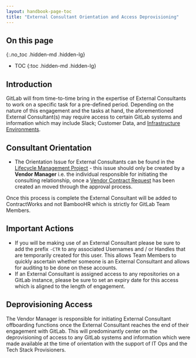 ```yaml
---
layout: handbook-page-toc
title: "External Consultant Orientation and Access Deprovisioning"
---
```


## On this page
{:.no_toc .hidden-md .hidden-lg}

- TOC
{:toc .hidden-md .hidden-lg}

## Introduction

GitLab will from time-to-time bring in the expertise of External Consultants to work on a specific task for a pre-defined period. Depending on the nature of this engagement and the tasks at hand, the aforementioned External Consultant(s) may require access to certain GitLab systems and information which may include Slack; Customer Data, and [Infrastructure Environments](/handbook/engineering/infrastructure/environments/).

## Consultant Orientation

- The Orientation Issue for External Consultants can be found in the [Lifecycle Management Project](https://gitlab.com/gitlab-com/contingent-workers/lifecycle) - this issue should only be created by a **Vendor Manager** i.e. the individual responsible for initiating the consulting relationship, once a [Vendor Contract Request](https://gitlab.com/gitlab-com/Finance-Division/finance/-/blob/master/.gitlab/issue_templates/general_vendor_contract_request.md) has been created an moved through the approval process.

Once this process is complete the External Consultant will be added to ContractWorks and not BambooHR which is strictly for GitLab Team Members.

## Important Actions

- If you will be making use of an External Consultant please be sure to add the prefix `-CTR` to any associated Usernames and / or Handles that are temporarily created for this user. This allows Team Members to quickly ascertain whether someone is an External Consultant and allows for auditing to be done on these accounts.
- If an External Consultant is assigned access to any repositories on a GitLab instance, please be sure to set an expiry date for this access which is aligned to the length of engagement.

## Deprovisioning Access

The Vendor Manager is responsible for initiating External Consultant offboarding functions once the External Consultant reaches the end of their engagement with GitLab.  This will predominantly center on the deprovisioning of access to any GitLab systems and information which were made available at the time of orientation with the support of IT Ops and the Tech Stack Provisioners.  

